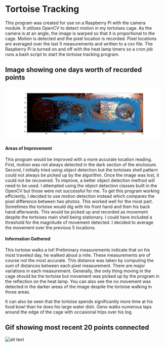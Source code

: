 # Tortoise Tracking

This program was created for use on a Raspberry Pi with the camera module. It utilizes OpenCV to detect motion in my tortoises cage. As the camera is at an angle, the image is warped so that it is proportional to the cage. Motion is detected and the pixel location is recorded. Pixel locations are averaged over the last 5 measurements and written to a csv file. The Raspberry Pi is turned on and off with the heat lamp timers so a cron job runs a bash script to start the tortoise tracking program.

## Image showing one days worth of recorded points

![alt text](https://github.com/oh-en/Tracking-Tortoise/blob/master/20200920.png?raw=true)

#### Areas of Improvement

This program would be improved with a more accurate location reading. First, motion was not always detected in the dark section of the enclosure. Second, I initially tried using object detection but the tortoises shell pattern could not always be picked up by the algorithm. Once the image was lost, it could not be recovered. To improve, a better object detection method will need to be used. I attempted using the object detection classes built in the OpenCV but those were not successful for me. To get this program working efficiently, I decided to use motion detection instead which compares the pixel difference between two photos. This worked well for the most part. Sometimes the tortoise would dig with his front hand and then his back hand afterwards. This would be picked up and recorded as movement despite the tortoises main shell being stationary. I could have included a threshold for the magnitude of movement detected. I decided to average the movement over the previous 5 locations.

#### Information Gathered

This tortoise walks a lot! Preliminary measurements indicate that on his most traveled day, he walked about a mile. These measurements are of course not the most accurate. This distance was taken by computing the sum of distances between each pixel measurement. There are major variations in each measurement. Generally, the only thing moving in the cage should be the tortoise but movement was picked up by the program in the reflection on the heat lamp. You can also see the no movement was detected in the darker areas of the image despite the tortoise walking in those areas.

It can also be seen that the tortoise spends significantly more time at his food bowl than he does his large water dish. Geno walks numerous laps around the edge of the cage with occasional trips over his log.

## Gif showing most recent 20 points connected

![alt text](https://github.com/oh-en/Tracking-Tortoise/blob/master/tortoise.gif?raw=true)